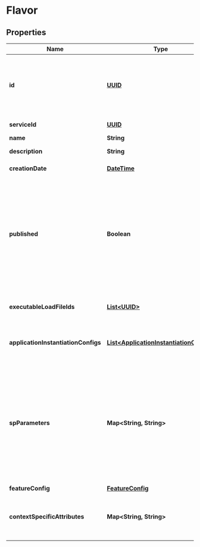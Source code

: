 # Flavor

## Properties
Name | Type | Description | Notes
------------ | ------------- | ------------- | -------------
**id** | [**UUID**](UUID.md) | Unique identification of the Flavor. The id shall be used to check the necessity of applet reinstallation during the Version update process, for use cases when the same Flavor is used for different Versions. |  [optional]
**serviceId** | [**UUID**](UUID.md) | ID of the Service owning the Flavor. | 
**name** | **String** | Name of this Flavor. |  [optional]
**description** | **String** | Additional description for this Flavor. |  [optional]
**creationDate** | [**DateTime**](DateTime.md) | A datetime string (creation of Flavor). |  [optional]
**published** | **Boolean** | A Flavor can only be used for deployment if it is published. Once published, modification of the following attributes is no longer possible -&gt; executableLoadFileIds -&gt; applicationInstantationConfigs Default value is false. The value can be changed to true via the interface method Publish Flavor (see Section 4.1.6.4.15). Once published (value set to true), a Flavor cannot be reversed to an unpublished state again. |  [optional]
**executableLoadFileIds** | [**List&lt;UUID&gt;**](UUID.md) | List of IDs of ELFs used by this Flavor. Modifications are only possible, as long as the Flavor is not yet published. |  [optional]
**applicationInstantiationConfigs** | [**List&lt;ApplicationInstantiationConfig&gt;**](ApplicationInstantiationConfig.md) | List to link and prioritize EMs and ApplicationConfigs. Modifications are only possible, as long as the Flavor is not yet published. |  [optional]
**spParameters** | **Map&lt;String, String&gt;** | Key value definitions used as parameters of a service. Those parameters can be retrieved via TSM-API. For the parameters returned by TSM-API the key value pairs are combined with key values pairs of spParameters contained in the Service definition. For pairs with identical keys, the key value pairs of the given flavor take presence over the corresponding pairs contained in spParameters of the Service definition.. |  [optional]
**featureConfig** | [**FeatureConfig**](FeatureConfig.md) |  |  [optional]
**contextSpecificAttributes** | **Map&lt;String, String&gt;** | Additional context specific configuration settings (e.g. platform specific CSP patch level). Possible options are defined bilateral between SP and TSMS provider. |  [optional]
